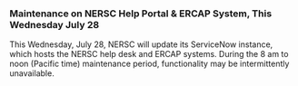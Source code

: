 ### Maintenance on NERSC Help Portal & ERCAP System, This Wednesday July 28

This Wednesday, July 28, NERSC will update its ServiceNow instance, which hosts the NERSC
help desk and ERCAP systems. During the 8 am to noon (Pacific time) maintenance
period, functionality may be intermittently unavailable. 
